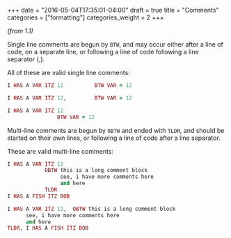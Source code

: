 +++
date = "2016-05-04T17:35:01-04:00"
draft = true
title = "Comments"
categories = ["formatting"]
categories_weight = 2
+++

_(from 1.1)_

Single line comments are begun by `BTW`, and may occur either after a line of code, on a separate line, or following a line of code following a line separator (,).

All of these are valid single line comments:

``` ruby
I HAS A VAR ITZ 12          BTW VAR = 12
```

``` ruby
I HAS A VAR ITZ 12,         BTW VAR = 12
```

``` ruby
I HAS A VAR ITZ 12
                BTW VAR = 12
```

Multi-line comments are begun by `OBTW` and ended with `TLDR`, and should be started on their own lines, or following a line of code after a line separator.

These are valid multi-line comments:

``` ruby
I HAS A VAR ITZ 12
            OBTW this is a long comment block
                 see, i have more comments here
                 and here
            TLDR
I HAS A FISH ITZ BOB
```

``` ruby
I HAS A VAR ITZ 12,  OBTW this is a long comment block
      see, i have more comments here
      and here
TLDR, I HAS A FISH ITZ BOB
```